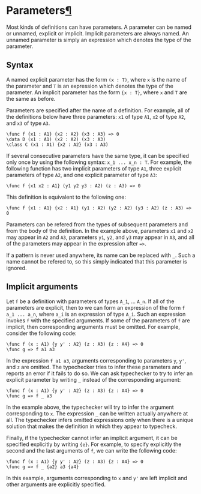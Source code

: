 <h1 id="parameters">Parameters<a class="headerlink" href="#implicit-arguments" title="Permanent link">&para;</a></h1>

Most kinds of definitions can have parameters.
A parameter can be named or unnamed, explicit or implicit.
Implicit parameters are always named.
An unnamed parameter is simply an expression which denotes the type of the parameter.

## Syntax

A named explicit parameter has the form `(x : T)`, where `x` is the name of the parameter and `T` is an expression which denotes the type of the parameter.
An implicit parameter has the form `{x : T}`, where `x` and `T` are the same as before.

Parameters are specified after the name of a definition.
For example, all of the definitions below have three parameters: `x1` of type `A1`, `x2` of type `A2`, and `x3` of type `A3`.

```arend
\func f {x1 : A1} {x2 : A2} {x3 : A3} => 0
\data D (x1 : A1) (x2 : A2) (x3 : A3)
\class C (x1 : A1) {x2 : A2} (x3 : A3)
```

If several consecutive parameters have the same type, it can be specified only once by using the following syntax: `x_1 ... x_n : T`.
For example, the following function has two implicit parameters of type `A1`, three explicit parameters of type `A2`, and one explicit parameter of type `A3`:

```arend
\func f {x1 x2 : A1} (y1 y2 y3 : A2) (z : A3) => 0
```

This definition is equivalent to the following one:

```arend
\func f {x1 : A1} {x2 : A1} (y1 : A2) (y2 : A2) (y3 : A2) (z : A3) => 0
```

Parameters can be refered from the types of subsequent parameters and from the body of the definition.
In the example above, parameters `x1` and `x2` may appear in `A2` and `A3`, parameters `y1`, `y2`, and `y3` may appear in `A3`, and all of the parameters may appear in the expression after `=>`.

If a pattern is never used anywhere, its name can be replaced with `_`.
Such a name cannot be refered to, so this simply indicated that this parameter is ignored.

## Implicit arguments

Let `f` be a definition with parameters of types `A_1`, ... `A_n`.
If all of the parameters are explicit, then to we can form an expression of the form `f a_1 ... a_n`, where `a_i` is an expression of type `A_i`.
Such an expression invokes `f` with the specified arguments.
If some of the parameters of `f` are implicit, then corresponding arguments must be omitted.
For example, consider the following code:

```arend
\func f (x : A1) {y y' : A2} (z : A3) {z : A4} => 0
\func g => f a1 a3
```

In the expression `f a1 a3`, arguments corresponding to parameters `y`, `y'`, and `z` are omitted.
The typechecker tries to infer these parameters and reports an error if it fails to do so.
We can ask typechecker to try to infer an explicit parameter by writing `_` instead of the corresponding argument:

```arend
\func f (x : A1) {y y' : A2} (z : A3) {z : A4} => 0
\func g => f _ a3
```

In the example above, the typechecker will try to infer the argument corresponding to `x`.
The expression `_` can be written actually anywhere at all.
The typechecker infers omitted expressions only when there is a unique solution that makes the definition in which they appear to typecheck.

Finally, if the typechecker cannot infer an implicit argument, it can be specified explicitly by writing `{e}`.
For example, to specify explicitly the second and the last arguments of `f`, we can write the following code:

```arend
\func f (x : A1) {y y' : A2} (z : A3) {z : A4} => 0
\func g => f _ {a2} a3 {a4}
```

In this example, arguments corresponding to `x` and `y'` are left implicit and other arguments are explicitly specified.
